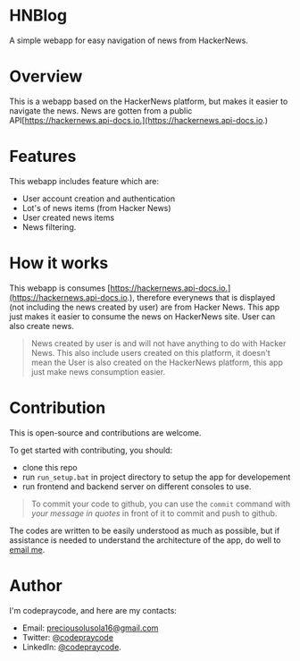 # HNBlog
A simple webapp for easy navigation of news from HackerNews.

# Overview
This is a webapp based on the HackerNews platform, but makes it easier to navigate the news. News are gotten from a public API[https://hackernews.api-docs.io.](https://hackernews.api-docs.io.)

# Features
This webapp includes feature which are:
- User account creation and authentication
- Lot's of news items (from Hacker News)
- User created news items
- News filtering.

# How it works
This webapp is consumes [https://hackernews.api-docs.io.](https://hackernews.api-docs.io.), therefore everynews that is displayed (not including the news created by user) are from Hacker News. This app just makes it easier to consume the news on HackerNews site. User can also create news.

> News created by user is and will not have anything to do with Hacker News. This also include users created on this platform, it doesn't mean the User is also created on the HackerNews platform, this app just make news consumption easier.

# Contribution
This is open-source and contributions are welcome. 

To get started with contributing, you should:

- clone this repo
- run `run_setup.bat` in project directory to setup the app for developement
- run frontend and backend server on different consoles to use.

> To commit your code to github, you can use the `commit` command with *your message in quotes* in front of it to commit and push to github.

The codes are written to be easily understood as much as possible, but if assistance is needed to understand the architecture of the app, do well to [email me](#author).

# Author
I'm codepraycode, and here are my contacts:

- Email: [preciousolusola16@gmail.com](preciousolusola16@gmail.com)
- Twitter: [@codepraycode](https://twitter.com/codepraycode)
- LinkedIn: [@codepraycode](https://linkedin.com/in/codepraycode).